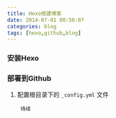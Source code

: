 ```yaml
---
title: Hexo搭建博客
date: 2014-07-01 00:50:07
categories: blog
tags: [hexo,github,blog]
---
```

### 安装Hexo

### 部署到Github

1. 配置根目录下的 `_config.yml` 文件
	
		待续